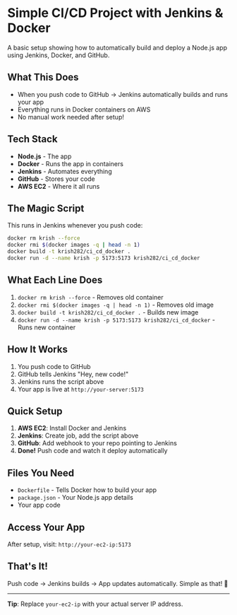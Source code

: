 # Simple CI/CD Project with Jenkins & Docker

A basic setup showing how to automatically build and deploy a Node.js app using Jenkins, Docker, and GitHub.

## What This Does

- When you push code to GitHub → Jenkins automatically builds and runs your app
- Everything runs in Docker containers on AWS
- No manual work needed after setup!

## Tech Stack

- **Node.js** - The app
- **Docker** - Runs the app in containers
- **Jenkins** - Automates everything
- **GitHub** - Stores your code
- **AWS EC2** - Where it all runs

## The Magic Script

This runs in Jenkins whenever you push code:

```bash
docker rm krish --force
docker rmi $(docker images -q | head -n 1)
docker build -t krish282/ci_cd_docker .
docker run -d --name krish -p 5173:5173 krish282/ci_cd_docker
```

## What Each Line Does

1. `docker rm krish --force` - Removes old container
2. `docker rmi $(docker images -q | head -n 1)` - Removes old image
3. `docker build -t krish282/ci_cd_docker .` - Builds new image
4. `docker run -d --name krish -p 5173:5173 krish282/ci_cd_docker` - Runs new container

## How It Works

1. You push code to GitHub
2. GitHub tells Jenkins "Hey, new code!"
3. Jenkins runs the script above
4. Your app is live at `http://your-server:5173`

## Quick Setup

1. **AWS EC2**: Install Docker and Jenkins
2. **Jenkins**: Create job, add the script above
3. **GitHub**: Add webhook to your repo pointing to Jenkins
4. **Done!** Push code and watch it deploy automatically

## Files You Need

- `Dockerfile` - Tells Docker how to build your app
- `package.json` - Your Node.js app details
- Your app code

## Access Your App

After setup, visit: `http://your-ec2-ip:5173`

## That's It!

Push code → Jenkins builds → App updates automatically. Simple as that! 🚀

---

**Tip**: Replace `your-ec2-ip` with your actual server IP address.